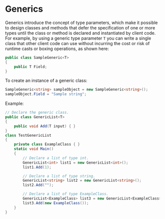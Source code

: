 # Generics

Generics introduce the concept of type parameters, which make it possible to design classes and methods that defer the specification of one or more types until the class or method is declared and instantiated by client code. For example, by using a generic type parameter `T` you can write a single class that other client code can use without incurring the cost or risk of runtime casts or boxing operations, as shown here:

```csharp
public class SampleGeneric<T>
{  
    public T Field;
}
```

To create an instance of a generic class:

```csharp
SampleGeneric<string> sampleObject = new SampleGeneric<string>();  
sampleObject.Field = "Sample string";
```

Example:

```csharp
// Declare the generic class.
public class GenericList<T>
{
    public void Add(T input) { }
}
class TestGenericList
{
    private class ExampleClass { }
    static void Main()
    {
        // Declare a list of type int.
        GenericList<int> list1 = new GenericList<int>();
        list1.Add(1);

        // Declare a list of type string.
        GenericList<string> list2 = new GenericList<string>();
        list2.Add("");

        // Declare a list of type ExampleClass.
        GenericList<ExampleClass> list3 = new GenericList<ExampleClass>();
        list3.Add(new ExampleClass());
    }
}
```